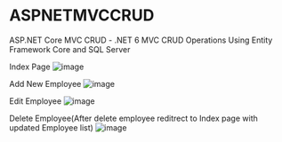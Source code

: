 # ASPNETMVCCRUD

ASP.NET Core MVC CRUD - .NET 6 MVC CRUD Operations Using Entity Framework Core and SQL Server

Index Page
![image](https://github.com/anmolkhandel/ASPNETMVCCRUD/assets/166121811/d032e30a-8dbc-43d1-a2a2-01793ca7f13f)

Add New Employee
![image](https://github.com/anmolkhandel/ASPNETMVCCRUD/assets/166121811/602b8a87-0f3c-4c30-8f8a-b94913e5640d)

Edit Employee
![image](https://github.com/anmolkhandel/ASPNETMVCCRUD/assets/166121811/58b4315e-bb61-4a20-bb34-2082300a2799)

Delete Employee(After delete employee reditrect to Index page with updated Employee list)
![image](https://github.com/anmolkhandel/ASPNETMVCCRUD/assets/166121811/10695d31-96f5-498a-8441-970e062e18b2)



